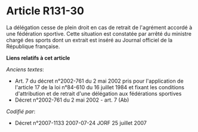 # Article R131-30

La délégation cesse de plein droit en cas de retrait de l'agrément accordé à une fédération sportive. Cette situation est
constatée par arrêté du ministre chargé des sports dont un extrait est inséré au Journal officiel de la République française.

**Liens relatifs à cet article**

_Anciens textes_:

  - Art. 7 du décret n°2002-761 du 2 mai 2002 pris pour l'application de l'article 17 de la loi n°84-610 du 16 juillet 1984 et fixant les conditions d'attribution et de retrait d'une délégation aux fédérations sportives
  - Décret n°2002-761 du 2 mai 2002 - art. 7 (Ab)

_Codifié par_:

  - Décret n°2007-1133 2007-07-24 JORF 25 juillet 2007

